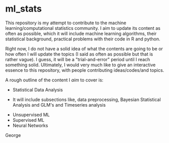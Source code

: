 # ml_stats
This repository is my attempt to contribute to the machine learning/computational statistics community. I aim to update its content as often as possible, which it will include machine learning algorithms, their statistical background, practical problems with their code in R and python.

Right now, I do not have a solid idea of what the contents are going to be or how often I will update the topics (I said as often as possible but that is rather vague). I guess, it will be a "trial-and-error" period until I reach something solid. Ultimately, I would very much like to give an interactive essence to this repository, with people contributing ideas/codes/and topics.

A rough outline of the content I *aim* to cover is:
- Statistical Data Analysis
* It will include subsections like, data preprocessing, Bayesian Statistical Analysis and GLM's and Timeseries analysis
- Unsupervised ML
- Supervised ML
- Neural Networks


George 

